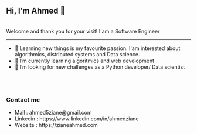 <!DOCTYPE html>
<html>
<head>
	<meta charset="utf-8">
	
  <link href="https://cdn.jsdelivr.net/npm/bootstrap@5.1.1/dist/css/bootstrap.min.css" rel="stylesheet" integrity="sha384-F3w7mX95PdgyTmZZMECAngseQB83DfGTowi0iMjiWaeVhAn4FJkqJByhZMI3AhiU" crossorigin="anonymous">

</head>
<body>

  <h2> Hi, I’m Ahmed 👋 </h2>
  <br/>
  Welcome and thank you for your visit! I'am a Software Engineer
  <hr/>
  <ul>
    <li> 👀 Learning new things is my favourite passion. I'am interested about algorithmics, distributed systems and Data science.</li>
    <li> 🌱 I’m currently learning algoritmics and web development </li>
    <li> 💞️ I’m looking for new challenges as a Python developer/ Data scientist </li>
  </ul>
  <br/>
  <br/>
  <h3>Contact me</h3>
  <ul>
	  <li>Mail : ahmed5ziane@gmail.com</li>
	  <li>Linkedin : https://www.linkedin.com/in/ahmedziane </li>
	  <li>Website : https://zianeahmed.com </li>
	</ul>
</body>
</html>
